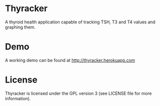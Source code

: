# Thyracker
A thyroid health application capable of tracking TSH, T3 and T4 values and graphing them.

# Demo
A working demo can be found at http://thyracker.herokuapp.com

# License
Thyracker is licensed under the GPL version 3 (see LICENSE file for more information).
